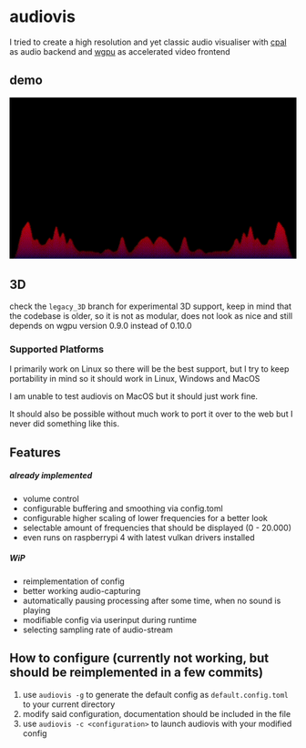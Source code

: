 # audiovis
I tried to create a high resolution and yet classic audio visualiser with [cpal](https://github.com/RustAudio/cpal) as audio backend and [wgpu](https://github.com/gfx-rs/wgpu) as accelerated video frontend

## demo
![](/media/demo.gif)

## 3D
check the `legacy_3D` branch for experimental 3D support, keep in mind that the codebase is older, so it is not as modular, does not look as nice and still depends on wgpu version 0.9.0 instead of 0.10.0

### Supported Platforms
I primarily work on Linux so there will be the best support, but I try to keep portability in mind so it should work in Linux, Windows and MacOS

I am unable to test audiovis on MacOS but it should just work fine.

It should also be possible without much work to port it over to the web but I never did something like this.

## Features
##### already implemented
* volume control
* configurable buffering and smoothing via config.toml
* configurable higher scaling of lower frequencies for a better look
* selectable amount of frequencies that should be displayed (0 - 20.000)
* even runs on raspberrypi 4 with latest vulkan drivers installed

##### WiP
* reimplementation of config
* better working audio-capturing
* automatically pausing processing after some time, when no sound is playing
* modifiable config via userinput during runtime
* selecting sampling rate of audio-stream

## How to configure (currently not working, but should be reimplemented in a few commits)
1. use `audiovis -g` to generate the default config as `default.config.toml` to your current directory
2. modify said configuration, documentation should be included in the file
3. use `audiovis -c <configuration>` to launch audiovis with your modified config
